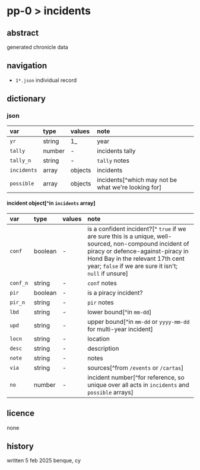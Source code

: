 # pp-0 > incidents
## abstract
generated chronicle data
## navigation
- `1*.json` individual record
## dictionary
### json

| var | type | values | note |
|:--|:--|:--|:--|
| `yr` | string | 1_ | year |
| `tally` | number | - | incidents tally |
| `tally_n` | string | - | `tally` notes |
| `incidents` | array | objects | incidents |
| `possible` | array | objects | incidents[^which may not be what we're looking for]

#### incident object[^in `incidents` array]

| var | type | values | note |
|:--|:--|:--|:--|
| `conf` | boolean | - | is a confident incident?[^ `true` if we are sure this is a unique, well-sourced, non-compound incident of piracy or defence-against-piracy in Hond Bay in the relevant 17th cent year; `false` if we are sure it isn't; `null` if unsure] |
| `conf_n` | string | - | `conf` notes |
| `pir` | boolean | - | is a piracy incident? |
| `pir_n` | string | - | `pir` notes |
| `lbd` | string | - | lower bound[^in `mm-dd`] |
| `upd` | string | - | upper bound[^in `mm-dd` or `yyyy-mm-dd` for multi-year incident] |
| `locn` | string | - | location |
| `desc` | string | - | description |
| `note` | string | - | notes |
| `via` | string | - | sources[^from `/events` or `/cartas`] |
| `no` | number | - | incident number[^for reference, so unique over all acts in `incidents` and `possible` arrays] |

## licence
none
## history
written 5 feb 2025 benque, cy